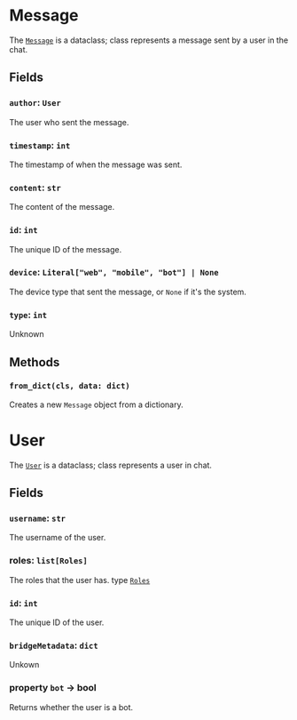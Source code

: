 # Message

The [`Message`](https://github.com/programminglaboratorys/nin0lib/blob/main/nin0lib/message.py#L26) is a dataclass; class represents a message sent by a user in the chat.

## Fields

### `author`: `User`

The user who sent the message.

### `timestamp`: `int`

The timestamp of when the message was sent.

### `content`: `str`

The content of the message.

### `id`: `int`

The unique ID of the message.

### `device`: `Literal["web", "mobile", "bot"] | None`

The device type that sent the message, or `None` if it's the system.

### `type`: `int`

Unknown

## Methods

### `from_dict(cls, data: dict)`

Creates a new `Message` object from a dictionary.

# User

The [`User`](https://github.com/programminglaboratorys/nin0lib/blob/main/nin0lib/message.py#L6) is a dataclass; class represents a user in chat.

## Fields

### `username`: `str`

The username of the user.

### roles: `list[Roles]`

The roles that the user has. type [`Roles`](https://github.com/programminglaboratorys/nin0lib/blob/main/nin0lib.docs/roles.md#roles)

### `id`: `int`

The unique ID of the user.

### `bridgeMetadata`: `dict`

Unkown

### property `bot` -> bool

Returns whether the user is a bot.
